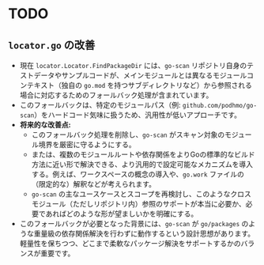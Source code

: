 # TODO

## `locator.go` の改善

- 現在 `locator.Locator.FindPackageDir` には、`go-scan` リポジトリ自身のテストデータやサンプルコードが、メインモジュールとは異なるモジュールコンテキスト（独自の `go.mod` を持つサブディレクトリなど）から参照される場合に対応するためのフォールバック処理が含まれています。
- このフォールバックは、特定のモジュールパス（例: `github.com/podhmo/go-scan`）をハードコード気味に扱うため、汎用性が低いアプローチです。
- **将来的な改善点:**
    - このフォールバック処理を削除し、`go-scan` がスキャン対象のモジュール境界を厳密に守るようにする。
    - または、複数のモジュールルートや依存関係をよりGoの標準的なビルド方法に近い形で解決できる、より汎用的で設定可能なメカニズムを導入する。例えば、ワークスペースの概念の導入や、`go.work` ファイルの（限定的な）解釈などが考えられます。
    - `go-scan` の主なユースケースとスコープを再検討し、このようなクロスモジュール（ただしリポジトリ内）参照のサポートが本当に必要か、必要であればどのような形が望ましいかを明確にする。
- このフォールバックが必要となった背景には、`go-scan` が `go/packages` のような重量級の依存関係解決を行わずに動作するという設計思想があります。軽量性を保ちつつ、どこまで柔軟なパッケージ解決をサポートするかのバランスが重要です。
